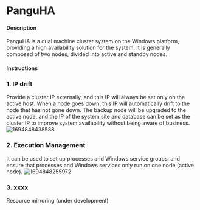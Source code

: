 # PanguHA

#### Description
PanguHA is a dual machine cluster system on the Windows platform, providing a high availability solution for the system. It is generally composed of two nodes, divided into active and standby nodes.

#### Instructions

### 1.  IP drift
Provide a cluster IP externally, and this IP will always be set only on the active host. When a node goes down, this IP will automatically drift to the node that has not gone down. The backup node will be upgraded to the active node, and the IP of the system site and database can be set as the cluster IP to improve system availability without being aware of business.
![1694848438588](https://github.com/s899000/PanguHA/assets/33239560/6ec696ec-4901-4a3c-a126-a207e0c0a972)


### 2.  Execution Management
It can be used to set up processes and Windows service groups, and ensure that processes and Windows services only run on one node (active node).
![1694848255972](https://github.com/s899000/PanguHA/assets/33239560/a0f7efbb-c94f-4dfa-af9a-1c0de08286d3)

### 3.  xxxx
Resource mirroring (under development)


